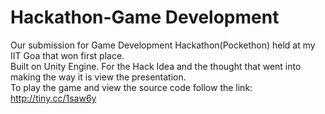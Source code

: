 # Hackathon-Game Development
Our submission for Game Development Hackathon(Pockethon) held at my IIT Goa that won first place.<br>
Built on Unity Engine. For the Hack Idea and the thought that went into making the way it is view the presentation.<br>
To play the game and view the source code follow the link:<br>
http://tiny.cc/1saw6y
